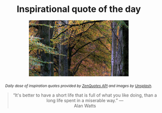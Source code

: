 
<div align="center">

# Inspirational quote of the day

<img src="./data/photo.jpeg" alt="Beautiful nature photo" width="320" height="180">

<sub><i>Daily dose of inspiration quotes provided by [ZenQuotes API](https://zenquotes.io/) and images by [Unsplash](https://unsplash.com/).</i></sub>


<blockquote>&ldquo;It's better to have a short life that is full of what you like doing, than a long life spent in a miserable way.&rdquo; &mdash; <footer>Alan Watts</footer></blockquote>

</div>
